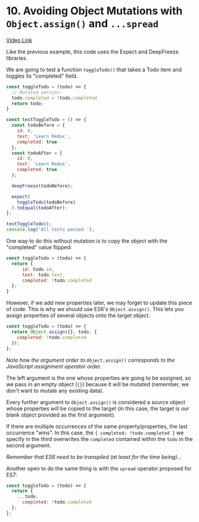 # 10. Avoiding Object Mutations with `Object.assign()` and `...spread`
[Video Link](https://egghead.io/lessons/javascript-redux-avoiding-object-mutations-with-object-assign-and-spread)

Like the previous example, this code uses the Expect and DeepFreeze libraries.

We are going to test a function `toggleTodo()` that takes a Todo item and toggles its "completed" field.

```Javascript
const toggleTodo = (todo) => {
  // Mutated version:
  todo.completed = !todo.completed
  return todo;
}

const testToggleTodo = () => {
  const todoBefore = {
    id: 0,
    text: 'Learn Redux',
    completed: true
  };
  const todoAfter = {
    id: 0,
    text: 'Learn Redux',
    completed: true
  };

  deepFreeze(todoBefore);

  expect(
    toggleTodo(todoBefore)
  ).toEqual(todoAfter);
};

testToggleTodo();
console.log('All tests passed.');
```

One way to do this without mutation is to copy the object with the "completed" value flipped:
```Javascript
const toggleTodo = (todo) => {
  return {
      id: todo.id,
      text: todo.text,
      completed: !todo.completed
  };
}
```

However, if we add new properties later, we may forget to update this piece of code. This is why we should use ES6's `Object.assign()`. This lets you assign properties of several objects onto the target object.

```Javascript
const toggleTodo = (todo) => {
  return Object.assign({}, todo, {
    completed: !todo.completed
  });
};
```
_Note how the argument order to `Object.assign()` corresponds to the JavaScript assignment operator order._

The left argument is the one whose properties are going to be assigned, so we pass in an empty object (`{}`) because it will be mutated (remember, we don't want to mutate any existing data). 

Every further argument to `Object.assign()` is considered a source object whose properties will be copied to the target (in this case, the target is our blank object provided as the first argument). 

If there are multiple occurrences of the same property/properties, the last occurrence "wins". In this case, the `{ completed: !todo.completed }` we specify in the third overwrites the `completed` contained within the `todo` in the second argument.

_Remember that ES6 need to be transpiled (at least for the time being)..._

Another open to do the same thing is with the `spread` operator proposed for ES7:
```Javascript
const toggleTodo = (todo) => {
  return {
    ...todo,
      completed: !todo.completed
  };
};
```

